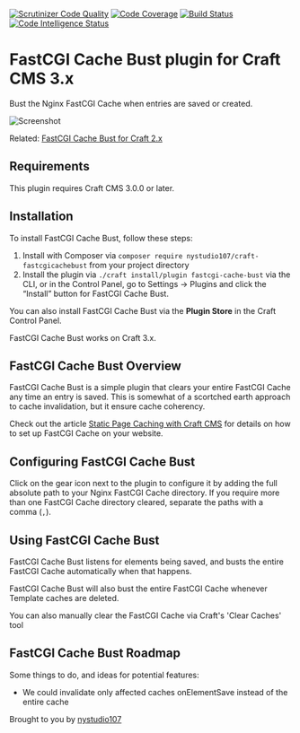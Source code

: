 [![Scrutinizer Code Quality](https://scrutinizer-ci.com/g/nystudio107/craft-fastcgicachebust/badges/quality-score.png?b=v1)](https://scrutinizer-ci.com/g/nystudio107/craft-fastcgicachebust/?branch=v1) [![Code Coverage](https://scrutinizer-ci.com/g/nystudio107/craft-fastcgicachebust/badges/coverage.png?b=v1)](https://scrutinizer-ci.com/g/nystudio107/craft-fastcgicachebust/?branch=v1) [![Build Status](https://scrutinizer-ci.com/g/nystudio107/craft-fastcgicachebust/badges/build.png?b=v1)](https://scrutinizer-ci.com/g/nystudio107/craft-fastcgicachebust/build-status/v1) [![Code Intelligence Status](https://scrutinizer-ci.com/g/nystudio107/craft-fastcgicachebust/badges/code-intelligence.svg?b=v1)](https://scrutinizer-ci.com/code-intelligence)

# FastCGI Cache Bust plugin for Craft CMS 3.x

Bust the Nginx FastCGI Cache when entries are saved or created.

![Screenshot](./resources/img/plugin-logo.png)

Related: [FastCGI Cache Bust for Craft 2.x](https://github.com/nystudio107/fastcgicachebust)

## Requirements

This plugin requires Craft CMS 3.0.0 or later.

## Installation

To install FastCGI Cache Bust, follow these steps:

1. Install with Composer via `composer require nystudio107/craft-fastcgicachebust` from your project directory
2. Install the plugin via `./craft install/plugin fastcgi-cache-bust` via the CLI, or in the Control Panel, go to Settings → Plugins and click the “Install” button for FastCGI Cache Bust.

You can also install FastCGI Cache Bust via the **Plugin Store** in the Craft Control Panel.

FastCGI Cache Bust works on Craft 3.x.

## FastCGI Cache Bust Overview

FastCGI Cache Bust is a simple plugin that clears your entire FastCGI Cache any time an entry is saved. This is somewhat of a scortched earth approach to cache invalidation, but it ensure cache coherency.

Check out the article [Static Page Caching with Craft CMS](https://nystudio107.com/blog/static-caching-with-craft-cms) for details on how to set up FastCGI Cache on your website.

## Configuring FastCGI Cache Bust

Click on the gear icon next to the plugin to configure it by adding the full absolute path to your Nginx FastCGI Cache directory. If you require more than one FastCGI Cache directory cleared, separate the paths with a comma (`,`).

## Using FastCGI Cache Bust

FastCGI Cache Bust listens for elements being saved, and busts the entire FastCGI Cache automatically when that happens.

FastCGI Cache Bust will also bust the entire FastCGI Cache whenever Template caches are deleted.

You can also manually clear the FastCGI Cache via Craft's 'Clear Caches' tool

## FastCGI Cache Bust Roadmap

Some things to do, and ideas for potential features:

* We could invalidate only affected caches onElementSave instead of the entire cache

Brought to you by [nystudio107](https://nystudio107.com)
